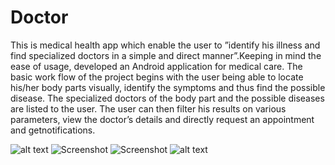 # Doctor
This is medical health app which enable the user to ”identify his illness and find specialized doctors in a simple and direct manner”.Keeping in mind the ease of usage, developed an Android application for medical care. The basic work flow of the project begins with the user being able to locate his/her body parts visually, identify the symptoms and thus find the possible disease. The specialized doctors of the body part and the possible diseases are listed to the user. The user can then filter his results on various parameters, view the doctor’s details and directly request an appointment and getnotifications.


![alt text](https://github.com/aviralagrawal/Doctor-App/blob/master/Find_Doctors(1).jpg)
![Screenshot](https://github.com/aviralagrawal/Doctor-App/blob/master/My_Health_Account.jpg)
![Screenshot](https://github.com/aviralagrawal/Doctor-App/blob/master/Navigation_Drawer.jpg)
![alt text](https://github.com/aviralagrawal/Doctor-App/blob/master/Nearby_Doctors.jpg)
